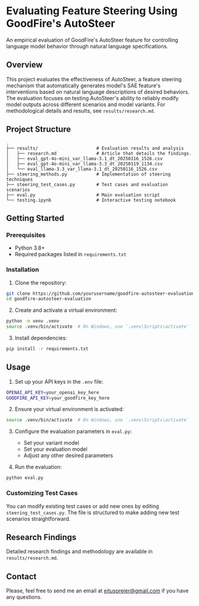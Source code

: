 # Evaluating Feature Steering Using GoodFire's AutoSteer

An empirical evaluation of GoodFire's AutoSteer feature for controlling language model behavior through natural language specifications.

## Overview

This project evaluates the effectiveness of AutoSteer, a feature steering mechanism that automatically generates model's SAE feature's interventions based on natural language descriptions of desired behaviors. The evaluation focuses on testing AutoSteer's ability to reliably modify model outputs across different scenarios and model variants. For methodological details and results, see `results/research.md`.

## Project Structure

```
.
├── results/                      # Evaluation results and analysis
│   ├── research.md               # Article that details the findings.
│   ├── eval_gpt-4o-mini_var_llama-3.1_dt_20250116_1526.csv
│   ├── eval_gpt-4o-mini_var_llama-3.3_dt_20250119_1134.csv
│   └── eval_llama-3.3_var_llama-3.1_dt_20250116_1526.csv
├── steering_methods.py           # Implementation of steering techniques
├── steering_test_cases.py        # Test cases and evaluation scenarios
├── eval.py                       # Main evaluation script
└── testing.ipynb                 # Interactive testing notebook
```

## Getting Started

### Prerequisites

- Python 3.8+
- Required packages listed in `requirements.txt`

### Installation

1. Clone the repository:
```bash
git clone https://github.com/yourusername/goodfire-autosteer-evaluation.git
cd goodfire-autosteer-evaluation
```

2. Create and activate a virtual environment:
```bash
python -m venv .venv
source .venv/bin/activate  # On Windows, use `.venv\Scripts\activate`
```

3. Install dependencies:
```bash
pip install -r requirements.txt
```

## Usage

1. Set up your API keys in the `.env` file:
```bash
OPENAI_API_KEY=your_openai_key_here
GOODFIRE_API_KEY=your_goodfire_key_here
```

2. Ensure your virtual environment is activated:
```bash
source .venv/bin/activate  # On Windows, use `.venv\Scripts\activate`
```

3. Configure the evaluation parameters in `eval.py`:
   - Set your variant model
   - Set your evaluation model
   - Adjust any other desired parameters

4. Run the evaluation:
```bash
python eval.py
```

### Customizing Test Cases

You can modify existing test cases or add new ones by editing `steering_test_cases.py`. The file is structured to make adding new test scenarios straightforward.

## Research Findings

Detailed research findings and methodology are available in `results/research.md`.

## Contact

Please, feel free to send me an email at eitusprejer@gmail.com if you have any questions.